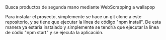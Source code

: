 Busca productos de segunda mano mediante WebScrapping a wallapop

Para instalar el proyecto, simplemente se hace un git clone a este repositorio, y se tiene que ejecutar la línea de código "npm install". De esta manera ya estaría instalado y simplemente se tendría que ejecutar la línea de códio "npm start" y se ejecuta la aplicación.
